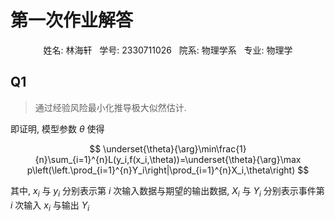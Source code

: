 # 第一次作业解答
<p align="center">姓名: 林海轩 &nbsp 学号: 2330711026 &nbsp 院系: 物理学系 &nbsp 专业: 物理学</p align="center">

## Q1
> 通过经验风险最小化推导极大似然估计.

即证明, 模型参数 $\theta$ 使得

$$
\underset{\theta}{\arg}\min\frac{1}{n}\sum_{i=1}^{n}L(y_i,f(x_i,\theta))=\underset{\theta}{\arg}\max p\left(\left.\prod_{i=1}^{n}Y_i\right|\prod_{i=1}^{n}X_i,\theta\right)
$$

其中, $x_i$ 与 $y_i$ 分别表示第 $i$ 次输入数据与期望的输出数据, $X_i$ 与 $Y_i$ 分别表示事件第 $i$ 次输入 $x_i$ 与输出 $Y_i$